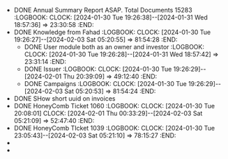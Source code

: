- DONE Annual Summary Report ASAP. Total Documents 15283
  :LOGBOOK:
  CLOCK: [2024-01-30 Tue 19:26:38]--[2024-01-31 Wed 18:57:36] =>  23:30:58
  :END:
- DONE Knowledge from Fahad
  :LOGBOOK:
  CLOCK: [2024-01-30 Tue 19:26:27]--[2024-02-03 Sat 05:20:55] =>  81:54:28
  :END:
	- DONE User module both as an owner and investor
	  :LOGBOOK:
	  CLOCK: [2024-01-30 Tue 19:26:28]--[2024-01-31 Wed 18:57:42] =>  23:31:14
	  :END:
	- DONE Issuer
	  :LOGBOOK:
	  CLOCK: [2024-01-30 Tue 19:26:29]--[2024-02-01 Thu 20:39:09] =>  49:12:40
	  :END:
	- DONE Campaigns
	  :LOGBOOK:
	  CLOCK: [2024-01-30 Tue 19:26:29]--[2024-02-03 Sat 05:20:53] =>  81:54:24
	  :END:
- DONE SHow short uuid on invoices
- DONE HoneyComb Ticket 1060
  :LOGBOOK:
  CLOCK: [2024-01-30 Tue 20:08:01]
  CLOCK: [2024-02-01 Thu 00:33:29]--[2024-02-03 Sat 05:21:09] =>  52:47:40
  :END:
- DONE HoneyComb TIcket 1039
  :LOGBOOK:
  CLOCK: [2024-01-30 Tue 23:05:43]--[2024-02-03 Sat 05:21:10] =>  78:15:27
  :END:
-
-